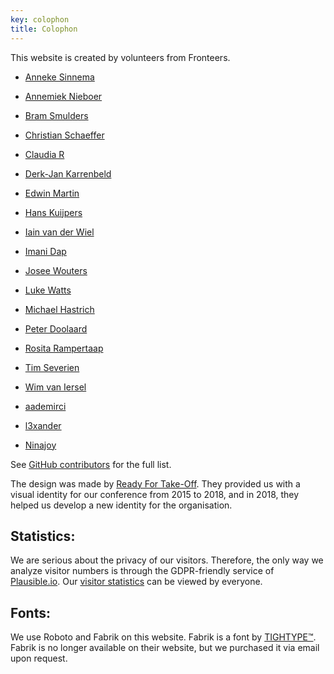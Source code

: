 ```yaml
---
key: colophon
title: Colophon
---
```


This website is created by volunteers from Fronteers.

- [Anneke Sinnema](https://github.com/anneke)
- [Annemiek Nieboer](https://github.com/AnnemiekNieboer)
- [Bram Smulders](https://github.com/bramsmulders)
- [Christian Schaeffer](https://github.com/Schepp)
- [Claudia R](https://github.com/Mangamaui)
- [Derk-Jan Karrenbeld](https://github.com/SleeplessByte)
- [Edwin Martin](https://github.com/edwinm)
- [Hans Kuijpers](https://github.com/hans2103)
- [Iain van der Wiel](https://github.com/iainvdw)
- [Imani Dap](https://github.com/maniflames)
- [Josee Wouters](https://github.com/JoseeWouters)
- [Luke Watts](https://github.com/thisislawatts)
- [Michael Hastrich](https://github.com/michaelhastrich)
- [Peter Doolaard](https://github.com/peterdoolaard)
- [Rosita Rampertaap](https://github.com/Rosita311)
- [Tim Severien](https://github.com/timseverien)
- [Wim van Iersel](https://github.com/banaan666)

- [aademirci](https://github.com/aademirci)
- [l3xander](https://github.com/l3xander)
- [Ninajoy](https://github.com/Ninajoy)


See [GitHub contributors](https://github.com/fronteers/website/graphs/contributors) for the full list.

The design was made by [Ready For Take-Off](https://rfto.nl/). They provided us with a visual identity for our conference from 2015 to 2018, and in 2018, they helped us develop a new identity for the organisation.

## Statistics:

We are serious about the privacy of our visitors. Therefore, the only way we analyze visitor numbers is through the GDPR-friendly service of [Plausible.io](https://plausible.io/). Our [visitor statistics](https://plausible.io/fronteers.nl) can be viewed by everyone.

## Fonts:

We use Roboto and Fabrik on this website. Fabrik is a font by [TIGHTYPE™](https://tightype.com/). Fabrik is no longer available on their website, but we purchased it via email upon request.
